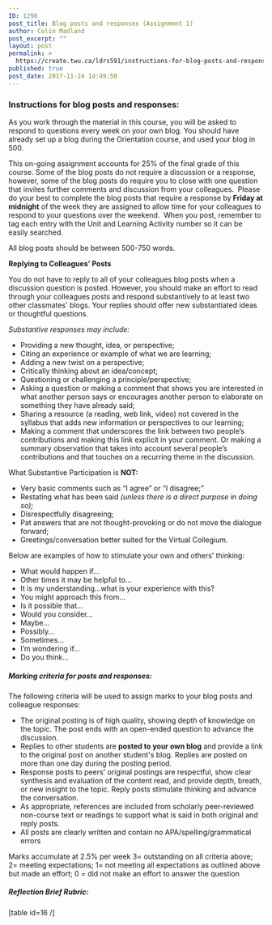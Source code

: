 ```yaml
---
ID: 1298
post_title: Blog posts and responses (Assignment 1)
author: Colin Madland
post_excerpt: ""
layout: post
permalink: >
  https://create.twu.ca/ldrs591/instructions-for-blog-posts-and-responses/
published: true
post_date: 2017-11-24 14:49:50
---
```

<h3>Instructions for blog posts and responses:</h3>
As you work through the material in this course, you will be asked to respond to questions every week on your own blog. You should have already set up a blog during the Orientation course, and used your blog in 500.

This on-going assignment accounts for 25% of the final grade of this course. Some of the blog posts do not require a discussion or a response, however, some of the blog posts do require you to close with one question that invites further comments and discussion from your colleagues.  Please do your best to complete the blog posts that require a response by<strong> Friday at midnight</strong> of the week they are assigned to allow time for your colleagues to respond to your questions over the weekend.  When you post, remember to tag each entry with the Unit and Learning Activity number so it can be easily searched.

All blog posts should be between 500-750 words.

<strong>Replying to Colleagues’ Posts</strong>
<p class="Paragraph">You do not have to reply to all of your colleagues blog posts when a discussion question is posted. However, you should make an effort to read through your colleagues posts and respond substantively to at least two other classmates' blogs. Your replies should offer new substantiated ideas or thoughtful questions.</p>
<em>Substantive responses may include:</em>
<ul>
 	<li>Providing a new thought, idea, or perspective;</li>
 	<li>Citing an experience or example of what we are learning;</li>
 	<li>Adding a new twist on a perspective;</li>
 	<li>Critically thinking about an idea/concept;</li>
 	<li>Questioning or challenging a principle/perspective;</li>
 	<li>Asking a question or making a comment that shows you are interested in what another person says or encourages another person to elaborate on something they have already said;</li>
 	<li>Sharing a resource (a reading, web link, video) not covered in the syllabus that adds new information or perspectives to our learning;</li>
 	<li>Making a comment that underscores the link between two people’s contributions and making this link explicit in your comment. Or making a summary observation that takes into account several people’s contributions and that touches on a recurring theme in the discussion.</li>
</ul>
What Substantive Participation is <strong>NOT:</strong>
<ul>
 	<li>Very basic comments such as “I agree” or “I disagree;”</li>
 	<li>Restating what has been said <em>(unless there is a direct purpose in doing so);</em></li>
 	<li>Disrespectfully disagreeing;</li>
 	<li>Pat answers that are not thought-provoking or do not move the dialogue forward;</li>
 	<li>Greetings/conversation better suited for the Virtual Collegium.</li>
</ul>
Below are examples of how to stimulate your own and others’ thinking:
<ul>
 	<li>What would happen if…</li>
 	<li>Other times it may be helpful to…</li>
 	<li>It is my understanding…what is your experience with this?</li>
 	<li>You might approach this from…</li>
 	<li>Is it possible that…</li>
 	<li>Would you consider…</li>
 	<li>Maybe…</li>
 	<li>Possibly…</li>
 	<li>Sometimes…</li>
 	<li>I’m wondering if…</li>
 	<li>Do you think…</li>
</ul>
<h5 id="marking-criteria-for-posts-and-responses">Marking criteria for posts and responses:</h5>
The following criteria will be used to assign marks to your blog posts and colleague responses:
<ul>
 	<li>The original posting is of high quality, showing depth of knowledge on the topic. The post ends with an open-ended question to advance the discussion.</li>
 	<li>Replies to other students are <strong>posted to your own blog</strong> and provide a link to the original post on another student's blog. Replies are posted on more than one day during the posting period.</li>
 	<li>Response posts to peers' original postings are respectful, show clear synthesis and evaluation of the content read, and provide depth, breath, or new insight to the topic. Reply posts stimulate thinking and advance the conversation.</li>
 	<li>As appropriate, references are included from scholarly peer-reviewed non-course text or readings to support what is said in both original and reply posts.</li>
 	<li>All posts are clearly written and contain no APA/spelling/grammatical errors</li>
</ul>
Marks accumulate at 2.5% per week 3= outstanding on all criteria above; 2= meeting expectations; 1= not meeting all expectations as outlined above but made an effort; 0 = did not make an effort to answer the question
<h5>Reflection Brief Rubric:</h5>
[table id=16 /]

&nbsp;